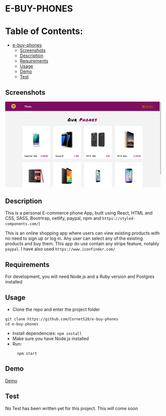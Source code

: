 # E-BUY-PHONES

# Table of Contents:

- [e-buy-phones](#e-buy-phones)
  - [Screenshots](#screenshots)
  - [Description](#description)
  - [Requirements](#requirements)
  - [Usage](#usage)
  - [Demo](#demo)
  - [Test](#test)

## Screenshots

![](https://github.com/CornetS28/e-buy-phones/blob/master/public/images/Screenshot.png)


## Description

This is a personal E-commerce phone App, built using React, HTML and CSS, SASS, Bootrtrap, netlify, paypal, npm and `https://styled-components.com/`)

This is an online shopping app where users can view existing products with no need to sign up or log in. Any user can select any of the existing products and buy them. This app do use contain any stripe feature, notably `paypal`. I have also used `https://www.iconfinder.com/`

## Requirements

For development, you will need Node.js and a Ruby version and Postgres installed

## Usage

- Clone the repo and enter the project folder

```
git clone https://github.com/CornetS28/e-buy-phones
cd e-buy-phones
```

- Install dependencies: `npm install`
- Make sure you have Node.js installed
- Run:
  ```
    npm start
  ```

## Demo

[Demo](https://e-buy-phones.netlify.app/)

## Test

No Test has been written yet for this project. This will come soon
